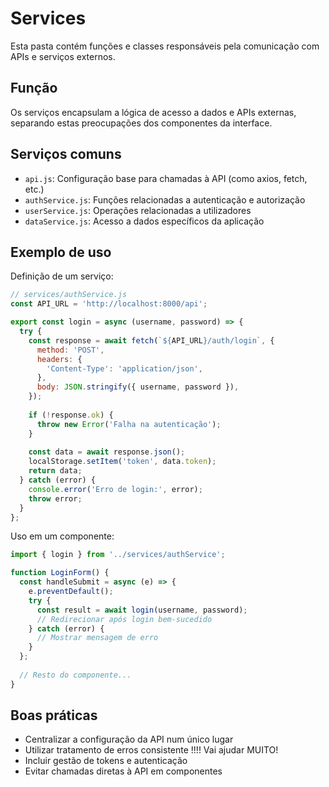 # Services

Esta pasta contém funções e classes responsáveis pela comunicação com APIs e serviços externos.

## Função

Os serviços encapsulam a lógica de acesso a dados e APIs externas, separando estas preocupações dos componentes da interface.

## Serviços comuns

- `api.js`: Configuração base para chamadas à API (como axios, fetch, etc.)
- `authService.js`: Funções relacionadas a autenticação e autorização
- `userService.js`: Operações relacionadas a utilizadores
- `dataService.js`: Acesso a dados específicos da aplicação

## Exemplo de uso

Definição de um serviço:

```javascript
// services/authService.js
const API_URL = 'http://localhost:8000/api';

export const login = async (username, password) => {
  try {
    const response = await fetch(`${API_URL}/auth/login`, {
      method: 'POST',
      headers: {
        'Content-Type': 'application/json',
      },
      body: JSON.stringify({ username, password }),
    });
    
    if (!response.ok) {
      throw new Error('Falha na autenticação');
    }
    
    const data = await response.json();
    localStorage.setItem('token', data.token);
    return data;
  } catch (error) {
    console.error('Erro de login:', error);
    throw error;
  }
};
```

Uso em um componente:

```jsx
import { login } from '../services/authService';

function LoginForm() {
  const handleSubmit = async (e) => {
    e.preventDefault();
    try {
      const result = await login(username, password);
      // Redirecionar após login bem-sucedido
    } catch (error) {
      // Mostrar mensagem de erro
    }
  };
  
  // Resto do componente...
}
```

## Boas práticas

- Centralizar a configuração da API num único lugar
- Utilizar tratamento de erros consistente !!!! Vai ajudar MUITO!
- Incluir gestão de tokens e autenticação
- Evitar chamadas diretas à API em componentes